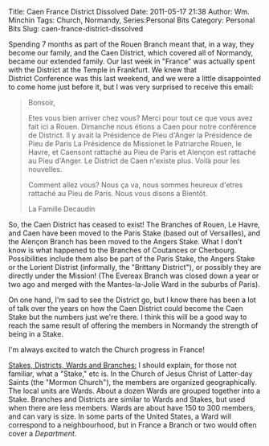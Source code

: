 Title: Caen France District Dissolved
Date: 2011-05-17 21:38
Author: Wm. Minchin
Tags: Church, Normandy, Series:Personal Bits
Category: Personal Bits
Slug: caen-france-district-dissolved

Spending 7 months as part of the Rouen Branch meant that, in a way, they
become our family, and the Caen District, which covered all of Normandy,
became our extended family. Our last week in "France" was actually spent
with the District at the Temple in Frankfurt. We knew that
District Conference was this last weekend, and we were a little
disappointed to come home just before it, but I was very surprised to
receive this email:

> Bonsoir,
>     
> Etes vous bien arriver chez vous?
> Merci pour tout ce que vous avez fait ici a Rouen.
> Dimanche nous étions a Caen pour notre conférence de District.
> Il y avait la Présidence de Pieu d'Anger la Présidence de Pieu de Paris
> La Présidence de Missionet le Patriarche
> Rouen, le Havre, et Caensont rattaché au Pieu de Paris et Alençon est rattaché au Pieu d'Anger.
> Le District de Caen n'existe plus.
> Voilà pour les nouvelles.
>  
> Comment allez vous?
> Nous ça va, nous sommes heureux d'etres rattaché au Pieu de Paris.
> Nous vous disons a Bientôt.
> 
> La Famille Decaudin

So, the Caen District has ceased to exist! The Branches of Rouen, Le
Havre, and Caen have been moved to the Paris Stake (based out of
Versailles), and the Alençon Branch has been moved to the Angers Stake.
What I don't know is what happened to the Branches of Coutances or
Cherbourg. Possibilities include them also be part of the Paris Stake,
the Angers Stake or the Lorient Distrist (informally, the "Brittany
District"), or possibly they are directly under the Mission! (The
Evereax Branch was closed down a year or two ago and merged with the
Mantes-la-Jolie Ward in the suburbs of Paris).

On one hand, I'm sad to see the District go, but I know there has been a
lot of talk over the years on how the Caen District could become the
Caen Stake but the numbers just we're there. I think this will be a good
way to reach the same result of offering the members in Normandy the
strength of being in a Stake.

I'm always excited to watch the Church progress in France!

<u>Stakes, Districts, Wards and Branches:</u> I should explain, for
those not familiar, what a "Stake," etc is. In the Church of Jesus
Christ of Latter-day Saints (the "Mormon Church"), the members are
organized geographically. The local units are Wards. About a dozen Wards
are grouped together into a Stake. Branches and Districts are similar to
Wards and Stakes, but used when there are less members. Wards are about
have 150 to 300 members, and can vary is size. In some parts of the
United States, a Ward will correspond to a neighbourhood, but in France
a Branch or two would often cover a *Department*.
